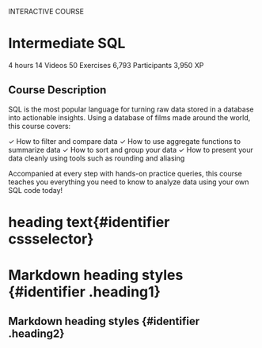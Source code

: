 INTERACTIVE COURSE
# Intermediate SQL

4 hours
14 Videos
50 Exercises
6,793 Participants
3,950 XP

## Course Description

SQL is the most popular language for turning raw data stored in a database into actionable insights. Using a database of films made around the world, this course covers:

✓ How to filter and compare data
✓ How to use aggregate functions to summarize data
✓ How to sort and group your data
✓ How to present your data cleanly using tools such as rounding and aliasing

Accompanied at every step with hands-on practice queries, this course teaches you everything you need to know to analyze data using your own SQL code today!

# heading text{#identifier cssselector}

<style>
.heading1 {
    color: red;
    font-weight:700;
    font-size: 35px;
}
.heading2 {
    color: blue;
    font-weight:700;
    font-size: 30px;
}
</style>

# Markdown heading styles {#identifier .heading1}
## Markdown heading styles {#identifier .heading2}
